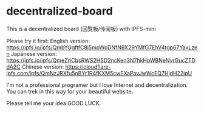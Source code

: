 # decentralized-board
This is a decentralized board (回覧板/传阅板) with IPFS-mini

Please try it first:
English version: https://ipfs.io/ipfs/QmbYGgftfC8j5mpWoDNfN8X29YMfG7EhV4tgp67YaxLzen
Japanese version: https://ipfs.io/ipfs/QmeZrjCbsRWS2HSD2ncKen3N7hkHpWBNeNvrGucZTDdA2C
Chinese version: https://cloudflare-ipfs.com/ipfs/QmNzJRXfu5nBYr1R4fKXM5cwEXaPavJwWcEQ7HjdH22ipU

I'm not a professional programer but I love Internet and decentralization.
You can trek in this way for your beautiful website.

Please tell me your idea
GOOD LUCK.
